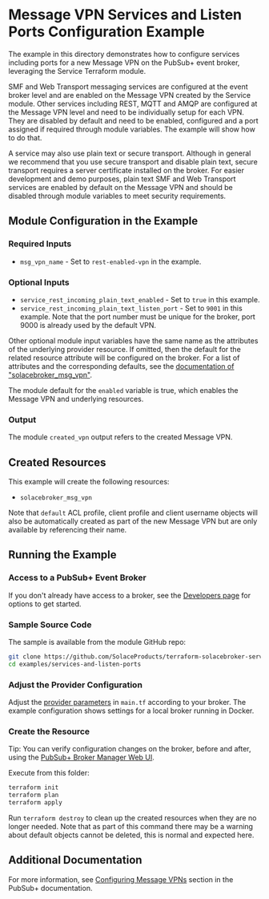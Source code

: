 # Message VPN Services and Listen Ports Configuration Example

The example in this directory demonstrates how to configure services including ports for a new Message VPN on the PubSub+ event broker, leveraging the Service Terraform module.

SMF and Web Transport messaging services are configured at the event broker level and are enabled on the Message VPN created by the Service module. Other services including REST, MQTT and AMQP are configured at the Message VPN level and need to be individually setup for each VPN. They are disabled by default and need to be enabled, configured and a port assigned if required through module variables. The example will show how to do that.

A service may also use plain text or secure transport. Although in general we recommend that you use secure transport and disable plain text, secure transport requires a server certificate installed on the broker. For easier development and demo purposes, plain text SMF and Web Transport services are enabled by default on the Message VPN and should be disabled through module variables to meet security requirements.

## Module Configuration in the Example

### Required Inputs

* `msg_vpn_name` - Set to `rest-enabled-vpn` in the example.

### Optional Inputs

* `service_rest_incoming_plain_text_enabled` - Set to `true` in this example.
* `service_rest_incoming_plain_text_listen_port` - Set to `9001` in this example. Note that the port number must be unique for the broker, port 9000 is already used by the default VPN.

Other optional module input variables have the same name as the attributes of the underlying provider resource. If omitted, then the default for the related resource attribute will be configured on the broker. For a list of attributes and the corresponding defaults, see the [documentation of "solacebroker_msg_vpn"](https://registry.terraform.io/providers/SolaceProducts/solacebroker/latest/docs/resources/msg_vpn#optional).

The module default for the `enabled` variable is true, which enables the Message VPN and underlying resources.

### Output

The module `created_vpn` output refers to the created Message VPN.

## Created Resources

This example will create the following resources:

* `solacebroker_msg_vpn`

Note that `default` ACL profile, client profile and client username objects will also be automatically created as part of the new Message VPN but are only available by referencing their name.

## Running the Example

### Access to a PubSub+ Event Broker

If you don't already have access to a broker, see the [Developers page](https://www.solace.dev/) for options to get started.

### Sample Source Code

The sample is available from the module GitHub repo:

```bash
git clone https://github.com/SolaceProducts/terraform-solacebroker-service.git
cd examples/services-and-listen-ports
```

### Adjust the Provider Configuration

Adjust the [provider parameters](https://registry.terraform.io/providers/SolaceProducts/solacebroker/latest/docs#schema) in `main.tf` according to your broker. The example configuration shows settings for a local broker running in Docker.

### Create the Resource

Tip: You can verify configuration changes on the broker, before and after, using the [PubSub+ Broker Manager Web UI](https://docs.solace.com/Admin/Broker-Manager/PubSub-Manager-Overview.htm).

Execute from this folder:

```bash
terraform init
terraform plan
terraform apply
```

Run `terraform destroy` to clean up the created resources when they are no longer needed. Note that as part of this command there may be a warning about default objects cannot be deleted, this is normal and expected here.

## Additional Documentation

For more information, see [Configuring Message VPNs](https://docs.solace.com/Features/VPN/Configuring-VPNs.htm) section in the PubSub+ documentation.
